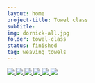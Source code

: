 ```yaml
---
layout: home
project-title: Towel class
subtitle: 
img: dornick-all.jpg
folder: towel-class
status: finished
tag: weaving towels
---
```

<section id="photos">
<a href="{{ site.baseurl }}/projects/{{ page.folder }}/img/dornick.jpg">
	<img src="{{ site.baseurl }}/projects/{{ page.folder }}/img/dornick.jpg" />
</a>
<a href="{{ site.baseurl }}/projects/{{ page.folder }}/img/dornick-all.jpg">
	<img src="{{ site.baseurl }}/projects/{{ page.folder }}/img/dornick-all.jpg" />
</a>
<a href="{{ site.baseurl }}/projects/{{ page.folder }}/img/fistful.jpg">
	<img src="{{ site.baseurl }}/projects/{{ page.folder }}/img/fistful.jpg" />
</a>
<a href="{{ site.baseurl }}/projects/{{ page.folder }}/img/huck-towel.jpg">
	<img src="{{ site.baseurl }}/projects/{{ page.folder }}/img/huck-towel.jpg" />
</a>
<a href="{{ site.baseurl }}/projects/{{ page.folder }}/img/IMG_3210.jpg">
	<img src="{{ site.baseurl }}/projects/{{ page.folder }}/img/IMG_3210.jpg" />
</a>
<a href="{{ site.baseurl }}/projects/{{ page.folder }}/img/twill-towel.jpg">
	<img src="{{ site.baseurl }}/projects/{{ page.folder }}/img/twill-towel.jpg" />
</a>
</section><!-- /#photos --> 